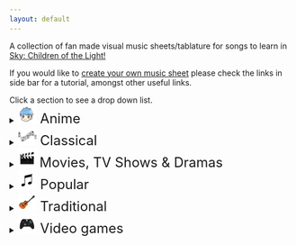 ```yaml
---
layout: default
---
```


<p>A collection of fan made visual music sheets/tablature for songs to learn in <a href="https://thatskygame.com/">Sky: Children of the Light!</a></p>
<p>If you would like to <a href="./make-your-own-sheet.html">create your own music sheet</a> please check the links in side bar for a tutorial, amongst other useful links.</p>
Click a section to see a drop down list.

<details>
 <summary><font size="5"><img src="/assets/images/categories/anime/anime.png"> Anime </font></summary>
  
<ul> 
 <li><a href="/songs/anime/Kiyoshi_Yoshida__Big_Fish_and_Begonia.html"> Big Fish and Begonia </a></li>
 <li><a href="/songs/anime/Yoko_Takahashi__A_Cruel_Angels_Thesis.html"> Evangelion - A Cruel Angel's Thesis </a></li>
 <li><a href="/songs/anime/Hidetoshi_Sato__A_Cruel_Angels_Thesis_Hard.html"> Evangelion - A Cruel Angel's Thesis (hard)</a></li>
 <li><a href="/songs/anime/Yasuharu_Takanashi__Lyras Song.html"> Fairy Tail - Lyra's Song </a></li>
<li><a href="/songs/anime/Joe_Hisaishi__Merry_Go_Round_of_Life.html"> Howl's Moving Castle - Merry Go Round of Life </a></li>
<li><a href="/songs/anime/To-Loves-End-Futari-No-Kimochi.html"> Inuyasha – To Love's End (Futari No Kimochi) </a></li>
<li><a href="/songs/anime/sky光遇——穿越时空的思念.html"> Inuyasha - 穿越时空的思念</a></li>
<li><a href="/songs/anime/Joe_Hisaishi__Kikis_Delivery_Service_-_A_Town.html"> Kiki's Delivery Service - A Town With An Ocean View </a></li>
<li><a href="/songs/anime/Yojiro_Noda__Mitsuhas_Theme_Kimi_No_Na_wa.html"> Kimi No Na wa - Your Name - Mitsuha's Theme </a></li>
<li><a href="/songs/anime/Kyoto_Animation__Dango_daikazoku.html"> Kyoto Animation - Dango Daikazoku </a></li>
 <li><a href="/songs/anime/arr._by_K.1yn__MDZS_Wangxian_audio_drama_ver.html"> MDZS Wangxian (audio drama ver.) </a></li>
 <li><a href="/songs/anime/Joe_Hisaishi_by_咕咕_Gue__Mononoke_Hime_-_Joe_Hisaishi.html"> Mononoke Hime </a></li>
<li><a href="/songs/anime/Hokage-Funeral.html"> Naruto – Hokage Funeral </a></li>
<li><a href="/songs/anime/Frank_Sinatra__Fly-Me-to-the-Moon.html">  Neon Genesis Evangelion – Fly Me to the Moon </a></li>
<li><a href="/songs/anime/Always_with_Me-Spirited_Away.html"> Spirited Away - Always With Me </a></li>
<li><a href="/songs/anime/Teshima_Aoi__Teru_no_UtaTherrus_Song.html"> Teru no UtaTherru's Song </a></li>
 <li><a href="/songs/anime/Toru_Kitajima__Tokyo_Ghoul_-_Unravel.html"> Tokyo Ghoul - Unravel </a></li>
<li><a href="/songs/anime/Carole_&_Tuesday__The_Loneliest_Girl.html"> Carole & Tuesday - The Loneliest Girl </a></li>
<li><a href="/songs/anime/Roadwimpsstaff_(RADWIMPS)__kataware_Dokiyour_name.html"> Roadwimpsstaff - Kataware Doki (ki mi no na wa - Your Name) </a></li>
</ul>
</details>

<details>
 <summary><font size="5"><img src="/assets/images/categories/classical/classical.png"> Classical</font></summary>

<ul>
<li><a href="/songs/classical/Johann_Sebastian_Bach__Jesu-Joy-of-Mans-Desiring.html"> Bach - Jesu, Joy of Man's Desiring</a></li>
<li><a href="/songs/classical/Beethoven__Fur Elise.html"> Beethoven - Für Elise</a></li>
<li><a href="/songs/classical/Beethoven__Ode to Joy.html"> Beethoven - Ode to Joy</a></li>
<li><a href="/songs/classical/Brahms__Brahms Lullaby.html"> Brahms - Lullaby</a></li>
<li><a href="/songs/classical/Clementi__Sonatine-in-C.html"> Clementi - Sonatine in C</a></li>
<li><a href="/songs/classical/Clair_de_Lune_-_Debussy.html"> Debussy - Clair de Lune</a></li>
<li><a href="/songs/classical/Edward_Elgar__Salut-dAmour-Op-12.html"> Edgar - Salut d'Amour Op.12 (Love's Greeting)</a></li>
<li><a href="/songs/classical/Mykola_Leontovych__Carol-of-the-Bells.html"> Leontovych - Carol of the Bells</a></li>
<li><a href="/songs/classical/Johann_Pachelbel__Canon-in-C.html"> Pachelbel - Canon in C</a></li>
<li><a href="/songs/classical/Richard_Clayderman__Marriage_d_Amour.html"> Richard Clayderman - Marriage d'amour </a></li>
<li><a href="/songs/classical/Francisco_Tárrega__Gran-Vals.html"> Tárrega - Gran Vals (Nokia Ringtone)</a></li> 
</ul> 
</details>

<details>
  <summary><font size="5"><img src="/assets/images/categories/movies/movies.png"> Movies, TV Shows & Dramas </font></summary>

<ul> 

<li><a href="/songs/movies/陈情令主题曲_(chenqinling_main_theme)__无羁_wuji_0.html"> 陈情令（chenqingling ）main theme 无羁(wuji) </a></li>
<li><a href="/songs/movies/Alan_Menken__A-Whole-New-World-Aladdin.html"> Aladdin – A Whole New World </a></li>
<li><a href="/songs/movies/Hebi_Ire__Anastasia_-_Once_Upon_A_December.html"> Anastasia - Once Upon A December </a></li>
<li><a href="/songs/movies/Jeremy_Zuckerman,_Benjamin_Wynn__Avatar_The_Last_Airbender_-_Avatars_Love.html"> Avatar: The last Airbender - Avatar's Love </a> </li>
<li><a href="/songs/movies/Jeremy_Zuckerman__Leaves-from-the-Vine.html"> Avatar: The last Airbender - Leaves from the Vine (Little Soldier Boy) </a> </li>
<li><a href="/songs/movies/Howard_Ashman,_Alan_Menken__Beauty_And_The_Beast.html"> Beauty and the Beast </a></li>
<li><a href="/songs/movies/Hoagy_Carmichael__Heart_and_Soul.html"> Big - Heart and Soul (Single/Duet) </a></li>
<li><a href="/songs/movies/Gabriella_Flores,_Gael_García_Bernal,_and_Libertad_García_Fonzi__Remember_Me_Coco.html"> Coco - Remember Me </a></li>
<li><a href="/songs/movies/Mike_Oldfield__Tubular-Bells-Exorcist-Theme.html"> Exorcist – Tubular Bells</a></li>
<li><a href="/songs/movies/Evan_Rachel_Wood_in_Frozen_II__All_Is_Found.html"> Frozen 2 - All Is Found</a></li>
<li><a href="/songs/movies/Nino_Rota__Godfather_Theme_Speak_Softly_Love.html"> Godfather – Speak Softly, Love </a></li>
<li><a href="/songs/movies/Harry_Potter_-_Hedwigs_Theme.html"> Harry Potter – Hedwig's Theme</a></li>
<li><a href="/songs/movies/John_Powell__Test-Drive.html"> How to Train your Dragon – Test Drive</a></li>
<li><a href="/songs/movies/John_Williams__The-Raiders-March-Indiana-Jones-Theme.html"> Indiana Jones – The Raiders March</a></li>
<li><a href="/songs/movies/John_Williams__Jurassic-Park-Theme.html"> Jurassic Park Theme</a></li>
<li><a href="/songs/movies/Han_Zimmer,_(Fiqo_Mendez)__Kung_Fu_Panda_-_Oogway_Ascends.html"> Kung Fu Panda - Oogway Ascends</a></li>
<li><a href="/songs/movies/Howard_Shore__Breaking_of_the_Fellowship.html"> Lord of the Rings - Breaking of the Fellowship </a></li>
<li><a href="/songs/movies/Lin_Manuel_MirandaMark_MancinaJemaine_Clement__Shiny.html"> Moana – Shiny </a></li>
<li><a href="/songs/movies/Alessia_Cara__How-Far-Ill-Go.html"> Moana – How Far I'll Go </a></li>
<li><a href="/songs/movies/Glen_Hansard_and_Markéta_Irglová__Falling-Slowly.html"> Once - Falling Slowly </a></li>
<li><a href="/songs/movies/Hans_Zimmer__Davy_Jones_Theme.html"> Pirates of the Caribbean – Davy Jones Theme</a></li>
<li><a href="/songs/movies/Stephen_Schwartz,_Judy_Kuhn__Pocahontas_-_Colors_of_the_Wind.html"> Pocahontas - Colors of the Wind</a></li>
<li><a href="/songs/movies/Rugrats_Theme.html"> Rugrats Theme</a></li>
<li><a href="/songs/movies/Lisa_Hannigan__Song_of_the_Sea.html"> Song of the Sea – Lisa Hannigan – Song of the Sea</a></li>
<li><a href="/songs/movies/Blackbear__Do-Re-Mi-Sound-of-Music.html"> Sound of Music – Do-Re-Mi </a></li>
<li><a href="/songs/movies/John_Williams__Binary_Sunset_-_Star_Wars.html">  Star Wars – Binary Sunset</a></li>
<li><a href="/songs/movies/James_Ferguson__The_Office_Theme.html"> The Office - The Office Theme </a></li>
<li><a href="/songs/movies/Celine_Dion__My-Heart-Will-Go-On-Titanic-Theme.html"> Titanic Theme – My Heart Will Go On</a></li>
<li><a href="/songs/movies/Michael_Giacchino__Married-Life-UP.html"> UP – Married Life </a></li>
<li><a href="/songs/movies/Malvina_Reynolds__Little_Boxes.html"> Weeds – Little Boxes</a></li>
<li><a href="/songs/movies/Eva_Cassidy__Somewhere_Over_the_Rainbow.html"> Wizard of Oz – Somewhere Over the Rainbow</a></li>


</ul> 
</details>

<details>
 <summary><font size="5"><img src="/assets/images/categories/popular/popular.png"> Popular</font></summary>

<ul>  
<li><a href="/songs/popular/A-Ah__Take on me.html"> A-Ah - Take on me</a></li>
<li><a href="/songs/popular/Bobby_Vinton__Lonely.html"> Akon – Lonely </a></li>
<li><a href="/songs/popular/Alec_Benjamin__I_Built_A_Friend.html"> Alec Benjamin - I Built A Friend </a></li>
<li><a href="/songs/popular/Ariana_Grande__thank_u_next.html"> Ariana Grande - thank u, next</a></li>
<li><a href="/songs/popular/Vicetone_&_Tony_Igy__Astronomia-Coffin-Dance.html"> Astronomia (Coffin Dance)</a></li>
<li><a href="/songs/popular/Redemption_Song.html"> Bob Marley – Redemption Song</a></li>
<li><a href="/songs/popular/Lennon_&_McCartney__Eleanor Rigby.html"> Beatles, The – Eleanor Rigby</a></li>
<li><a href="/songs/popular/Lennon_&_McCartney__Hey Jude.html"> Beatles, The – Hey Jude </a></li>
<li><a href="/songs/popular/The_Beatles__With a little help from my friends.html"> Beatles, The – With a little help from my friends </a></li>
<li><a href="/songs/popular/McCartney__Yellow Submarine.html"> Beatles, The – Yellow Submarine </a></li>
<li><a href="/songs/popular/McCartney__Yesterday.html"> Beatles, The – Yesterday </a></li>
<li><a href="/songs/popular/Ben_E._King__Stand-By-Me-Bass.html"> Ben E. King - Stand By Me (Bassline) </a></li>
<li><a href="/songs/popular/Billy_Joel__Piano-Man.html"> Billy Joel – Piano Man</a></li>
<li><a href="/songs/popular/Chord_Overstreet__Hold_On.html"> Chord Overstreet - Hold On </a></li>
<li><a href="/songs/popular/Doja_Cat__Say_So_-_Doja_Cat.html"> Doja Cat – Say So</a></li>
<li><a href="/songs/popular/Elvis_Presley__Cant-Help-Falling-in-Love-Intro.html"> Elvis Presley – Can't Help Falling in Love (Intro) </a></li>
<li><a href="/songs/popular/graduation_photo.html"> Graduation Photo</a></li>
<li><a href="/songs/popular/Leonard_Cohen__Hallelujah.html"> Hallelujah</a></li>
<li><a href="/songs/popular/Happy_End__Kaze wo atsumete.html">  Happy End – Kaze wo atsumete</a></li>
<li><a href="/songs/popular/Hot_Butter__Popcorn.html"> Hot Butter – Popcorn </a></li>
<li><a href="/songs/popular/Laura_Hankin__If_You're_Happy_and_You_Know_it.html"> If You're Happy and You Know It </a></li>
<li><a href="/songs/popular/Khalid__Young Dumb and Broke.html"> Khalid – Young Dumb & Broke </a></li>
 <li><a href="/songs/popular/Maggie_X_Nyan__Summertime.html"> Maggie x Nyan - Summertime </a></li>
<li><a href="/songs/popular/Marshmello__Alone0.html"> Marshmello - Alone </a> </li>
<li><a href="/songs/popular/Radiohead__Daydreaming.html"> Radiohead - Daydreaming </a></li>
<li><a href="/songs/popular/Rebecca_Sugar__Love_Like_You.html"> Rebecca Sugar – Love Like You </a></li>
<li><a href="/songs/popular/Ruth._B__Lost_Boy.html"> Ruth B - Lost Boy </a></li>
<li><a href="/songs/popular/Shirfine__Illusionary-Daytime.html"> Shirfine – Illusionary Daytime </a></li>
<li><a href="/songs/popular/Shirfine__illusionary_daytime_flute.html"> Shirfine – Illusionary Daytime Flute</a></li>
<li><a href="/songs/popular/Stevie_Wonder__Superstition.html"> Stevie Wonder –  Superstition</a></li>
<li><a href="/songs/popular/Taylor_Swift__Safe_and_Sound.html"> Taylor Swift –  Safe and Sound </a></li>
 <li><a href="/songs/popular/We_The_Kings__Sad_Song.html"> We The Kings - Sad Song </a></li>
<li><a href="/songs/popular/Weezer__Island in the Sun.html"> Weezer – Island in the Sun </a></li>
<li><a href="/songs/popular/Wham!__Last_Christmas.html"> Wham! – Last Christmas </a></li>
<li><a href="/songs/popular/Yanaginagi__Translucent.html"> Yanaginagi –  Translucent</a></li>
<li><a href="/songs/popular/Yiruma__Kiss-the-Rain.html"> Yiruma – Kiss the Rain </a></li>
<li><a href="/songs/popular/Yiruma__May_Be.html"> Yiruma – May Be </a></li>
<li><a href="/songs/popular/Yiruma__River-Flows-in-You.html"> Yiruma – River Flows in You</a></li>
<li><a href="/songs/popular/You-are-my-Sunshine.html"> You are my Sunshine</a></li>
<li><a href="/songs/popular/Vanessa_Carlton__A_Thousand_Miles.html"> Vanessa Carlton - A Thousand Miles</a></li>

</ul>
</details>

<details>
  <summary><font size="5"><img src="/assets/images/categories/traditional/traditional.png"> Traditional</font></summary>

<ul>   
<li><a href="/songs/traditional/John_Newton__Amazing Grace.html"> Amazing Grace (John Newton)</a></li>
<li><a href="/songs/traditional/Various__American folk songs.html"> American folk songs</a></li>
<li><a href="/songs/traditional/Whall__Drunken-Sailor.html"> Drunken Sailor</a></li>
<li><a href="/songs/traditional/Unknown_(Although_jokingly_attributed_to_Ferdinand_Loh)__Flohwalzer.html"> Flohwalzer</a></li>
<li><a href="/songs/traditional/Patty_&_Mildred_Hill()__Happy_Birthday.html"> Happy Birthday </a></li>
<li><a href="/songs/traditional/Scarborough-Fair.html"> Scarborough Fair</a></li>
<li><a href="/songs/traditional/Alexander_Alexandrov__State_Anthem_of_the_USSR.html"> Soviet Union National Anthem</a></li>
<li><a href="/songs/traditional/Traditional_Scottish__Tha_Mi_Sgith.html"> Tha Mi Sgith</a></li>
<li><a href="/songs/traditional/Traditional_Scottish__The_Skye_Boat_Song.html"> The Skye Boat Song </a></li>
<li><a href="/songs/traditional/1bingo_一個冰果__Wedding_March.html"> Wedding March </a></li>
<li><a href="/songs/traditional/popular__We_Wish_You_A_Merry_Christmas.html"> We wish you a merry Christmas</a></li>
</ul> 
</details>

<details>
 <summary><font size="5"><img src="/assets/images/categories/videogames/videogames.png"> Video games</font></summary>

<ul>   
<li><a href="/songs/videogames/Darren_Korb__Build-that-wall-Bastion.html"> Bastion - Build That Wall (Zia's Theme)</a></li>
<li><a href="/songs/videogames/Nobuo_Uematsu__Cosmo_Canyon.html"> Final Fantasy VII - Cosmo Canyon </a></li>
<li><a href="/songs/videogames/Austin_Wintory,_Laura_Intravia__Threshold.html"> Journey - Threshold </a></li>
<li><a href="/songs/videogames/Alf_Inge_Wang__Kahoot_Lobby_Theme.html"> Kahoot Lobby Theme </a></li>
<li><a href="/songs/videogames/Alf_Inge_Wang__Kahoot_Theme.html"> Kahoot Main Theme </a></li>
<li><a href="/songs/videogames/Yoko_Shimomura__Dearly Beloved.html"> Kingdom Hearts – Dearly Beloved </a></li>
<li><a href="/songs/videogames/Eriko_Imura__Klonoa_Title_Screen.html"> Klonoa Title Screen </a></li>
<li><a href="/songs/videogames/Song_Of_Storms.html"> Legend of Zelda – Song of Storms</a></li>
<li><a href="/songs/videogames/Koji_Kondo_(Nintendo)__Zelda Lullaby.html"> Legend of Zelda - Zelda's Lullaby</a></li> 
<li><a href="/songs/videogames/c418_sweden.html"> Minecraft – Sweden </a></li>
<li><a href="/songs/videogames/Keiichi_Okabe__Emils-Sacrifice-NIER.html">  NieR – Emil's Sacrifice </a></li>
<li><a href="/songs/videogames/Keiichi_Okabe__Shadowlord-NieR.html">  NieR – Shadowlord </a></li>
<li><a href="/songs/videogames/Pokemon-Center-Theme.html"> Pokemon Center Theme</a></li>
<li><a href="/songs/videogames/Mike_Morasky,_Ellen_McLain__O_Mia_Cara_Addio_Easy.html"> Portal 2 - O Mia Cara, Addio (Easy-lyrics)</a></li>
<li><a href="/songs/videogames/Mike_Morasky,_Ellen_McLain__O_Mia_Cara_Addio_Hard.html"> Portal 2 - O Mia Cara, Addio (Hard)</a></li>
<li><a href="/songs/videogames/Akira_Yamaoka__Promise_Reprise_-_Silent_Hill_2.html"> Silent Hill 2 - Promise (Reprise) </a></li>
<li><a href="/songs/videogames/Concernedape__Stardew_Valley_-_Wind_can_be_Still_Winter.html"> Stardew Valley - Wind can be still Winter </a></li>
<li><a href="/songs/videogames/Nintendo__Super_Mario_Galaxy_-_Comet_Observatory.html"> Super Mario Galaxy - Comet Observatory </a></li>
<li><a href="/songs/videogames/Super Mario (simple version).html"> Super Mario NES Theme (simple version)</a></li>
<li><a href="/songs/videogames/Koji_Kondo__Super Mario.html"> Super Mario NES Theme (with chords)</a></li>
<li><a href="/songs/videogames/Nikolay_Nekrasov__Korobeiniki-Tetris-Theme.html"> Tetris Theme - Korobeiniki</a></li>
<li><a href="/songs/videogames/The_Last_Of_Us_II_by_Pearl_Jam__Future_Days.html"> The Last Of Us II - Future Days </a></li>
<li><a href="/songs/videogames/Falcom_Sound_Team_jdk__Hoshi_no_Arika_-_Trails_in_the_Sky_FC.html"> Trails in the Sky FC - Hoshi no Arika </a></li>
</ul> 
</details>
